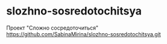 # slozhno-sosredotochitsya
Проект "Сложно сосредоточиться" https://github.com/SabinaMirina/slozhno-sosredotochitsya.git
